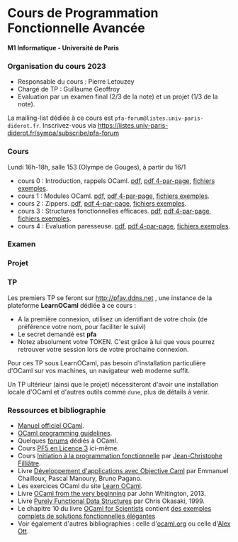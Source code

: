 Cours de Programmation Fonctionnelle Avancée
============================================

**M1 Informatique - Université de Paris**

### Organisation du cours 2023

- Responsable du cours : Pierre Letouzey
- Chargé de TP : Guillaume Geoffroy
- Evaluation par un examen final (2/3 de la note) et un projet (1/3 de la note).

La mailing-list dédiée à ce cours est `pfa-forum@listes.univ-paris-diderot.fr`. Inscrivez-vous via https://listes.univ-paris-diderot.fr/sympa/subscribe/pfa-forum

### Cours

Lundi 16h-18h, salle 153 (Olympe de Gouges), à partir du 16/1

- cours 0 : Introduction, rappels OCaml. [pdf](cours/cours0.handout.pdf), [pdf 4-par-page](cours/cours0.handout4.pdf), [fichiers exemples](cours/cours0.examples).
- cours 1 : Modules OCaml. [pdf](cours/cours1.handout.pdf), [pdf 4-par-page](cours/cours1.handout4.pdf), [fichiers exemples](cours/cours1.examples).
- cours 2 : Zippers. [pdf](cours/cours2.handout.pdf), [pdf 4-par-page](cours/cours2.handout4.pdf), [fichiers exemples](cours/cours2.examples).
- cours 3 : Structures fonctionnelles efficaces. [pdf](cours/cours3.handout.pdf), [pdf 4-par-page](cours/cours3.handout4.pdf), [fichiers exemples](cours/cours3.examples).
- cours 4 : Evaluation paresseuse. [pdf](cours/cours4.handout.pdf), [pdf 4-par-page](cours/cours4.handout4.pdf), [fichiers exemples](cours/cours4.examples).

### Examen

### Projet

### TP

Les premiers TP se feront sur http://pfav.ddns.net , une instance de la plateforme **LearnOCaml** dédiée à ce cours :
- A la première connexion, utilisez un identifiant de votre choix (de préférence votre nom, pour faciliter le suivi)
- Le secret demandé est **pfa**
- Notez absolument votre TOKEN. C'est grâce à lui que vous pourrez retrouver votre session lors de votre prochaine connexion.

Pour ces TP sous LearnOCaml, pas besoin d'installation particulière d'OCaml sur vos machines, un navigateur web moderne suffit.

Un TP ultérieur (ainsi que le projet) nécessiteront d'avoir une installation locale d'OCaml et d'autres outils comme `dune`, plus de détails à venir.

### Ressources et bibliographie

- [Manuel officiel OCaml](https://ocaml.org/releases/latest/manual.html).
- [OCaml programming guidelines](https://ocaml.org/learn/tutorials/guidelines.html).
- Quelques [forums](https://ocaml.org/community/mailing_lists.html) dédiés à OCaml.
- Cours [PF5 en Licence 3](https://gaufre.informatique.univ-paris-diderot.fr/letouzey/pf5) ici-même.
- Cours [Initiation à la programmation fonctionnelle](https://www.lri.fr/~filliatr/m1/cours-ocaml.en.html) par [Jean-Christophe Filliâtre](https://www.lri.fr/~filliatr/).
- Livre [Développement d'applications avec Objective Caml](http://caml.inria.fr/pub/docs/oreilly-book/) par Emmanuel Chailloux, Pascal Manoury, Bruno Pagano.
- Les exercices OCaml du site [Learn OCaml](https://ocaml-sf.org/learn-ocaml-public/).
- Livre [OCaml from the very beginning](http://ocaml-book.com/) par John Whitington, 2013.
- Livre [Purely Functional Data Structures](http://www.cambridge.org/fr/knowledge/isbn/item1161740/?site_locale=fr_FR) par Chris Okasaki, 1999.
- Le chapitre 10 du livre [OCaml for Scientists](http://www.ffconsultancy.com/products/ocaml_for_scientists/) contient [des exemples complets de solutions fonctionnelles élégantes](http://www.ffconsultancy.com/products/ocaml_for_scientists/complete/index.html)
- Voir également d'autres bibliographies : celle d'[ocaml.org](https://ocaml.org/learn/books.html) ou celle d'[Alex Ott](http://alexott.net/en/fp/books/).

